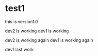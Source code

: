# test1
this is version1.0

dev2 is working
dev1 is working

dev2 is working again
dev1 is working again


dev1 last work
